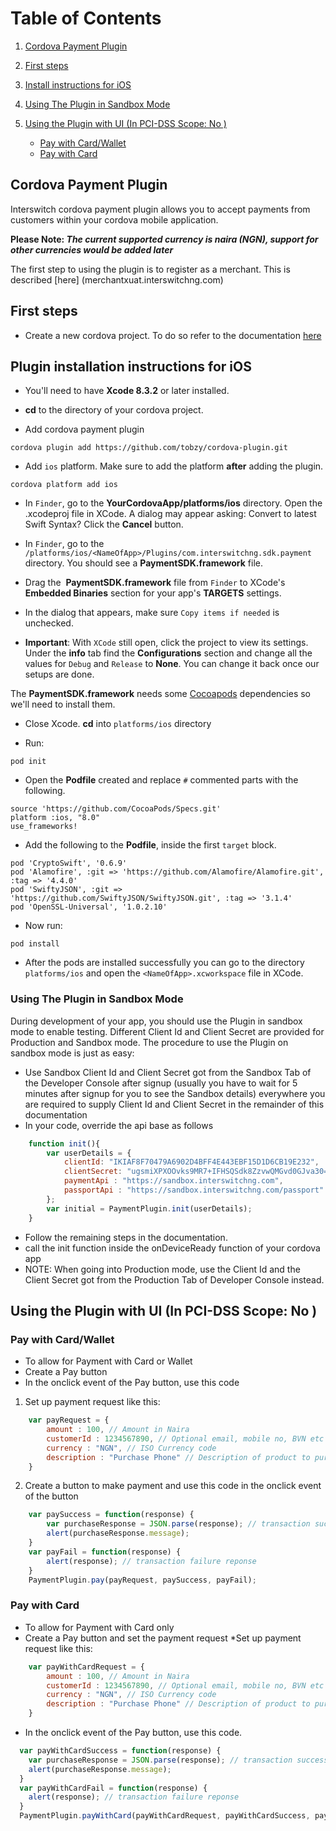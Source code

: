 # Table of Contents
1. [Cordova Payment Plugin](#CordovaPayment)

2. [First steps](#FirstSteps)

3. [Install instructions for iOS](#InstallationInstructionsForIos)

4. [Using The Plugin in Sandbox Mode](#SandBoxMode)

5. [Using the Plugin with UI (In PCI-DSS Scope: No )](#SDKWithUI)
   * [Pay with Card/Wallet](#Pay)
   * [Pay with Card](#PayWithCard)


  

## <a name='CordovaPayment'></a> Cordova Payment Plugin
Interswitch cordova payment plugin allows you to accept payments from customers within your cordova mobile application.

**Please Note: *The current supported currency is naira (NGN), support for other currencies would be added later***

The first step to ​using the plugin is to register as a merchant. This is described [here] (merchantxuat.interswitchng.com)

## <a name='FirstSteps'></a> First steps
* Create a new cordova project. To do so refer to the documentation [here](https://cordova.apache.org/docs/en/latest/guide/cli/index.html)


## <a name='InstallationInstructionsForIos'></a>Plugin installation instructions for iOS
* You'll need to have **Xcode 8.3.2** or later installed.

* **cd** to the directory of your cordova project. 

* Add cordova payment plugin
```
cordova plugin add https://github.com/tobzy/cordova-plugin.git
```

* Add ```ios``` platform. Make sure to add the platform **after** adding the plugin.

```terminal
cordova platform add ios
```

* In ```Finder```, go to the **YourCordovaApp/platforms/ios** directory. Open the .xcodeproj file in XCode. A dialog may appear asking: Convert to latest Swift Syntax? Click the **Cancel** button.

* In ```Finder```, go to the ```/platforms/ios/<NameOfApp>/Plugins/com.interswitchng.sdk.payment``` directory. You should see a **PaymentSDK.framework** file.

* Drag the ​ **PaymentSDK.framework** file from ```Finder``` to XCode's **Embedded Binaries** section for your app's **TARGETS** settings.

* In the dialog that appears, make sure ```Copy items if needed``` is unchecked.

* **Important**: With ```XCode``` still open, click the project to view its settings. Under the **info** tab find the **Configurations** section and change all the values for ```Debug``` and ```Release``` to **None**. You can change it back once our setups are done.

The **PaymentSDK.framework** needs some [Cocoapods](https://cocoapods.org/) dependencies so we'll need to install them.

* Close Xcode. **cd** into ```platforms/ios``` directory

* Run: 

```terminal
pod init
```

* Open the **Podfile** created and replace ```#``` commented parts with the following.

```terminal
source 'https://github.com/CocoaPods/Specs.git'
platform :ios, "8.0"
use_frameworks!
```

* Add the following to the **Podfile**, inside the first ```target``` block.

```
pod 'CryptoSwift', '0.6.9'
pod 'Alamofire', :git => 'https://github.com/Alamofire/Alamofire.git', :tag => '4.4.0'
pod 'SwiftyJSON', :git => 'https://github.com/SwiftyJSON/SwiftyJSON.git', :tag => '3.1.4'
pod 'OpenSSL-Universal', '1.0.2.10'
```

* Now run:

```terminal
pod install
```

* After the pods are installed successfully you can go to the directory ```platforms/ios``` and open the ```<NameOfApp>.xcworkspace``` file in XCode. 


### <a name='SandBoxMode'></a> Using The Plugin in Sandbox Mode

During development of your app, you should use the Plugin in sandbox mode to enable testing. Different Client Id and Client Secret are provided for Production and Sandbox mode. The procedure to use the Plugin on sandbox mode is just as easy:

* Use Sandbox Client Id and Client Secret got from the Sandbox Tab of the Developer Console after signup (usually you have to wait for 5 minutes after signup for you to see the Sandbox details) everywhere you are required to supply Client Id and Client Secret in the remainder of this documentation              
* In your code, override the api base as follows

```javascript
    function init(){
        var userDetails = {
            clientId: "IKIAF8F70479A6902D4BFF4E443EBF15D1D6CB19E232",
            clientSecret: "ugsmiXPXOOvks9MR7+IFHSQSdk8ZzvwQMGvd0GJva30=",
            paymentApi : "https://sandbox.interswitchng.com",
            passportApi : "https://sandbox.interswitchng.com/passport"
        };
        var initial = PaymentPlugin.init(userDetails);
    }
```

* Follow the remaining steps in the documentation.
* call the init function inside the onDeviceReady function of your cordova app
* NOTE: When going into Production mode, use the Client Id and the Client Secret got from the Production Tab of Developer Console instead.

## <a name='SDKWithUI'></a>Using the Plugin with UI (In PCI-DSS Scope: No )

### <a name='Pay'></a>Pay with Card/Wallet

* To allow for Payment with Card or Wallet
* Create a Pay button
* In the onclick event of the Pay button, use this code
1. Set up payment request like this: 

```javascript
    var payRequest = {			
        amount : 100, // Amount in Naira
        customerId : 1234567890, // Optional email, mobile no, BVN etc to uniquely identify the customer.
        currency : "NGN", // ISO Currency code
        description : "Purchase Phone" // Description of product to purchase
    }
```

2. Create a button to make payment and use this code in the onclick event of the button

```javascript
    var paySuccess = function(response) {
        var purchaseResponse = JSON.parse(response); // transaction success reponse
        alert(purchaseResponse.message); 
    }
    var payFail = function(response) {
        alert(response); // transaction failure reponse
    }
    PaymentPlugin.pay(payRequest, paySuccess, payFail);
```

### <a name='PayWithCard'></a>Pay with Card

* To allow for Payment with Card only
* Create a Pay button and set the payment request
*Set up payment request like this: 
```javascript
    var payWithCardRequest = {			
        amount : 100, // Amount in Naira
        customerId : 1234567890, // Optional email, mobile no, BVN etc to uniquely identify the customer.
        currency : "NGN", // ISO Currency code
        description : "Purchase Phone" // Description of product to purchase
    }
```

* In the onclick event of the Pay button, use this code.

```javascript
  var payWithCardSuccess = function(response) {
    var purchaseResponse = JSON.parse(response); // transaction success reponse
    alert(purchaseResponse.message);
  }
  var payWithCardFail = function(response) {
    alert(response); // transaction failure reponse
  }
  PaymentPlugin.payWithCard(payWithCardRequest, payWithCardSuccess, payWithCardFail);
```

